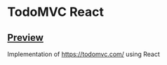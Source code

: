 # TodoMVC React

## [Preview](https://nkisiura.github.io/todo-mvc-react)

Implementation of https://todomvc.com/ using React
